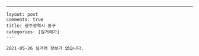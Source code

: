 ---
    layout: post
    comments: true
    title: 광주광역시 동구
    categories: [실거래가]
    ---

    2021-05-26 실거래 정보가 없습니다.

    